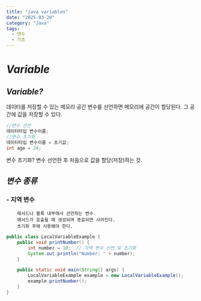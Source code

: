 ```yaml
---
title: "java variables"
date: "2025-03-20"
category: "Java"
tags:
  - 변수
  - 기초
---
```


# _Variable_

## _Variable?_

데이터를 저장할 수 있는 메모리 공간
변수를 선언하면 메모리에 공간이 할당된다. 그 공간에 값을 저장할 수 있다.

```java
//변수 선언
데이터타입 변수이름;
//변수 초기화
데이터타입 변수이름 = 초기값;
int age = 24;
```

변수 초기화?
변수 선언한 후 처음으로 값을 할당(저장)하는 것.

## _변수 종류_

### - 지역 변수

        메서드나 블록 내부에서 선언하는 변수.
        메서드가 호출될 때 생성되며 종료되면 사라진다.
        초기화 후에 사용해야 한다.

```java
public class LocalVariableExample {
    public void printNumber() {
        int number = 10;  // 지역 변수 선언 및 초기화
        System.out.println("Number: " + number);
    }

    public static void main(String[] args) {
        LocalVariableExample example = new LocalVariableExample();
        example.printNumber();
    }
}
```
